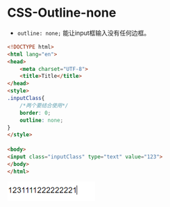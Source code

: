 # CSS-Outline-none

-  `outline: none;` 能让input框输入没有任何边框。

```html
<!DOCTYPE html>
<html lang="en">
<head>
    <meta charset="UTF-8">
    <title>Title</title>
</head>
<style>
.inputClass{
    /*两个要结合使用*/
    border: 0;
    outline: none;
}
</style>

<body>
<input class="inputClass" type="text" value="123">
</body>
</html>
```

![image-20220616191215496](image-20220616191215496.png)

